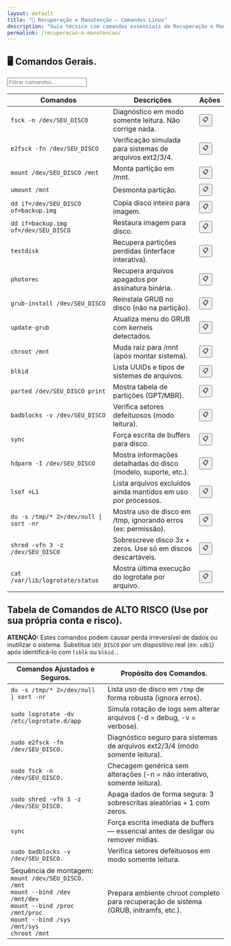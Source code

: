 ```yaml
---
layout: default
title: "🔧 Recuperação e Manutenção — Comandos Linux"
description: "Guia técnico com comandos essenciais de Recuperação e Manutenção. Copie, cole e use direto no terminal. Organizado por recuperação e manutenção."
permalink: /recuperacao-e-manutencao/
---
```



<section>



<h2>🖥 Comandos Gerais.</h2>


<input type="text" oninput="filtrarLinhas(this.value)" placeholder="Filtrar comandos...">
<script>
function filtrarLinhas(termo) {
  const linhas = document.querySelectorAll('tbody tr');
  linhas.forEach(linha => {
    linha.style.display = linha.textContent.toLowerCase().includes(termo.toLowerCase()) ? '' : 'none';
  });
}
</script>


<div class="table-container">
  <table class="evergreen-table">
    <thead>
      <tr>
        <th>Comandos</th>
        <th>Descrições</th>
        <th>Ações</th>
      </tr>
    </thead>
    <tbody>
      <tr>
        <td data-label="Comando"><code>fsck -n /dev/SEU_DISCO</code></td>
        <td data-label="Descrição">Diagnóstico em modo somente leitura. Não corrige nada.</td>
        <td data-label="Ação"><button class="copy-btn" data-command="fsck -n /dev/SEU_DISCO">📋</button></td>
      </tr>
      <tr>
        <td data-label="Comando"><code>e2fsck -fn /dev/SEU_DISCO</code></td>
        <td data-label="Descrição">Verificação simulada para sistemas de arquivos ext2/3/4.</td>
        <td data-label="Ação"><button class="copy-btn" data-command="e2fsck -fn /dev/SEU_DISCO">📋</button></td>
      </tr>
      <tr>
        <td data-label="Comando"><code>mount /dev/SEU_DISCO /mnt</code></td>
        <td data-label="Descrição">Monta partição em /mnt.</td>
        <td data-label="Ação"><button class="copy-btn" data-command="mount /dev/SEU_DISCO /mnt">📋</button></td>
      </tr>
      <tr>
        <td data-label="Comando"><code>umount /mnt</code></td>
        <td data-label="Descrição">Desmonta partição.</td>
        <td data-label="Ação"><button class="copy-btn" data-command="umount /mnt">📋</button></td>
      </tr>
      <tr>
        <td data-label="Comando"><code>dd if=/dev/SEU_DISCO of=backup.img</code></td>
        <td data-label="Descrição">Copia disco inteiro para imagem.</td>
        <td data-label="Ação"><button class="copy-btn" data-command="dd if=/dev/SEU_DISCO of=backup.img">📋</button></td>
      </tr>
      <tr>
        <td data-label="Comando"><code>dd if=backup.img of=/dev/SEU_DISCO</code></td>
        <td data-label="Descrição">Restaura imagem para disco.</td>
        <td data-label="Ação"><button class="copy-btn" data-command="dd if=backup.img of=/dev/SEU_DISCO">📋</button></td>
      </tr>
      <tr>
        <td data-label="Comando"><code>testdisk</code></td>
        <td data-label="Descrição">Recupera partições perdidas (interface interativa).</td>
        <td data-label="Ação"><button class="copy-btn" data-command="testdisk">📋</button></td>
      </tr>
      <tr>
        <td data-label="Comando"><code>photorec</code></td>
        <td data-label="Descrição">Recupera arquivos apagados por assinatura binária.</td>
        <td data-label="Ação"><button class="copy-btn" data-command="photorec">📋</button></td>
      </tr>
      <tr>
        <td data-label="Comando"><code>grub-install /dev/SEU_DISCO</code></td>
        <td data-label="Descrição">Reinstala GRUB no disco (não na partição).</td>
        <td data-label="Ação"><button class="copy-btn" data-command="grub-install /dev/SEU_DISCO">📋</button></td>
      </tr>
      <tr>
        <td data-label="Comando"><code>update-grub</code></td>
        <td data-label="Descrição">Atualiza menu do GRUB com kernels detectados.</td>
        <td data-label="Ação"><button class="copy-btn" data-command="update-grub">📋</button></td>
      </tr>
      <tr>
        <td data-label="Comando"><code>chroot /mnt</code></td>
        <td data-label="Descrição">Muda raiz para /mnt (após montar sistema).</td>
        <td data-label="Ação"><button class="copy-btn" data-command="chroot /mnt">📋</button></td>
      </tr>
      <tr>
        <td data-label="Comando"><code>blkid</code></td>
        <td data-label="Descrição">Lista UUIDs e tipos de sistemas de arquivos.</td>
        <td data-label="Ação"><button class="copy-btn" data-command="blkid">📋</button></td>
      </tr>
      <tr>
        <td data-label="Comando"><code>parted /dev/SEU_DISCO print</code></td>
        <td data-label="Descrição">Mostra tabela de partições (GPT/MBR).</td>
        <td data-label="Ação"><button class="copy-btn" data-command="parted /dev/SEU_DISCO print">📋</button></td>
      </tr>
      <tr>
        <td data-label="Comando"><code>badblocks -v /dev/SEU_DISCO</code></td>
        <td data-label="Descrição">Verifica setores defeituosos (modo leitura).</td>
        <td data-label="Ação"><button class="copy-btn" data-command="badblocks -v /dev/SEU_DISCO">📋</button></td>
      </tr>
      <tr>
        <td data-label="Comando"><code>sync</code></td>
        <td data-label="Descrição">Força escrita de buffers para disco.</td>
        <td data-label="Ação"><button class="copy-btn" data-command="sync">📋</button></td>
      </tr>
      <tr>
        <td data-label="Comando"><code>hdparm -I /dev/SEU_DISCO</code></td>
        <td data-label="Descrição">Mostra informações detalhadas do disco (modelo, suporte, etc.).</td>
        <td data-label="Ação"><button class="copy-btn" data-command="hdparm -I /dev/SEU_DISCO">📋</button></td>
      </tr>
      <tr>
        <td data-label="Comando"><code>lsof +L1</code></td>
        <td data-label="Descrição">Lista arquivos excluídos ainda mantidos em uso por processos.</td>
        <td data-label="Ação"><button class="copy-btn" data-command="lsof +L1">📋</button></td>
      </tr>
      <tr>
        <td data-label="Comando"><code>du -s /tmp/* 2>/dev/null | sort -nr</code></td>
        <td data-label="Descrição">Mostra uso de disco em /tmp, ignorando erros (ex: permissão).</td>
        <td data-label="Ação"><button class="copy-btn" data-command="du -s /tmp/* 2>/dev/null | sort -nr">📋</button></td>
      </tr>
      <tr>
        <td data-label="Comando"><code>shred -vfn 3 -z /dev/SEU_DISCO</code></td>
        <td data-label="Descrição">Sobrescreve disco 3x + zeros. Use só em discos descartáveis.</td>
        <td data-label="Ação"><button class="copy-btn" data-command="shred -vfn 3 -z /dev/SEU_DISCO">📋</button></td>
      </tr>
      <tr>
        <td data-label="Comando"><code>cat /var/lib/logrotate/status</code></td>
        <td data-label="Descrição">Mostra última execução do logrotate por arquivo.</td>
        <td data-label="Ação"><button class="copy-btn" data-command="cat /var/lib/logrotate/status">📋</button></td>
      </tr>
    </tbody>
  </table>
</div>

<h2>Tabela de Comandos de ALTO RISCO (Use por sua própria conta e risco).</h2>
<div class="warning-box">
  <strong>ATENÇÃO:</strong> Estes comandos podem causar perda irreversível de dados ou inutilizar o sistema. Substitua <code>SEU_DISCO</code> por um dispositivo real (ex: <code>sdb1</code>) após identificá-lo com <code>lsblk</code> ou <code>blkid.</code>.
</div>

<div class="table-container">
  <table class="evergreen-table">
    <thead>
      <tr>
        <th>Comandos Ajustados e Seguros.</th>
        <th>Propósito dos Comandos.</th>
      </tr>
    </thead>
    <tbody>
      <tr>
        <td data-label="Comando Ajustado e Seguro"><code>du -s /tmp/* 2>/dev/null | sort -nr</code></td>
        <td data-label="Propósito do Comando">Lista uso de disco em <code>/tmp</code> de forma robusta (ignora erros).</td>
      </tr>
      <tr>
        <td data-label="Comando Ajustado e Seguro"><code>sudo logrotate -dv /etc/logrotate.d/app</code></td>
        <td data-label="Propósito do Comando">Simula rotação de logs sem alterar arquivos (-d = debug, -v = verbose).</td>
      </tr>
      <tr>
        <td data-label="Comando Ajustado e Seguro"><code>sudo e2fsck -fn /dev/SEU_DISCO.</code></td>
        <td data-label="Propósito do Comando">Diagnóstico seguro para sistemas de arquivos ext2/3/4 (modo somente leitura).</td>
      </tr>
      <tr>
        <td data-label="Comando Ajustado e Seguro"><code>sudo fsck -n /dev/SEU_DISCO.</code></td>
        <td data-label="Propósito do Comando">Checagem genérica sem alterações (-n = não interativo, somente leitura).</td>
      </tr>
      <tr>
        <td data-label="Comando Ajustado e Seguro"><code>sudo shred -vfn 3 -z /dev/SEU_DISCO.</code></td>
        <td data-label="Propósito do Comando">Apaga dados de forma segura: 3 sobrescritas aleatórias + 1 com zeros.</td>
      </tr>
      <tr>
        <td data-label="Comando Ajustado e Seguro"><code>sync</code></td>
        <td data-label="Propósito do Comando">Força escrita imediata de buffers — essencial antes de desligar ou remover mídias.</td>
      </tr>
      <tr>
        <td data-label="Comando Ajustado e Seguro"><code>sudo badblocks -v /dev/SEU_DISCO.</code></td>
        <td data-label="Propósito do Comando">Verifica setores defeituosos em modo somente leitura.</td>
      </tr>
      <tr>
        <td data-label="Comando Ajustado e Seguro">Sequência de montagem:<br><code>mount /dev/SEU_DISCO. /mnt</code><br><code>mount --bind /dev /mnt/dev</code><br><code>mount --bind /proc /mnt/proc</code><br><code>mount --bind /sys /mnt/sys</code><br><code>chroot /mnt</code></td>
        <td data-label="Propósito do Comando">Prepara ambiente chroot completo para recuperação de sistema (GRUB, initramfs, etc.).</td>
      </tr>
    </tbody>
  </table>
</div>

